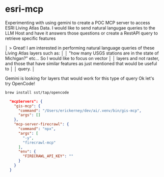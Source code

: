 # esri-mcp

Experimenting with using gemini to create a POC MCP server to access ESRI Living Atlas Data. 
I would like to send natural langugae queries to the LLM Host and have it answers those questions or create a RestAPI query to retrieve specific features

│ > Great!  I am interested in performing natural language queries of these Living Atlas layers such as:        │
│   "how many USGS stations are in the state of Michigan?" etc...  So I would like to focus on vector           │
│   layers and not raster, and those that have similar features as just mentioned that would be useful to       │
│   query.                                                                                                      │

Gemini is looking for layers that would work for this type of query 
Ok let's try OpenCode! 

```bash
brew install sst/tap/opencode
```

```json
  "mcpServers": {
    "gis-mcp": {
      "command": "/Users/erickerney/dev/ai/.venv/bin/gis-mcp",
      "args": []
    },
    "mcp-server-firecrawl": {
      "command": "npx",
      "args": [
        "-y",
        "firecrawl-mcp"
      ],
      "env": {
        "FIRECRAWL_API_KEY": ""
      }
    }
  }
```

